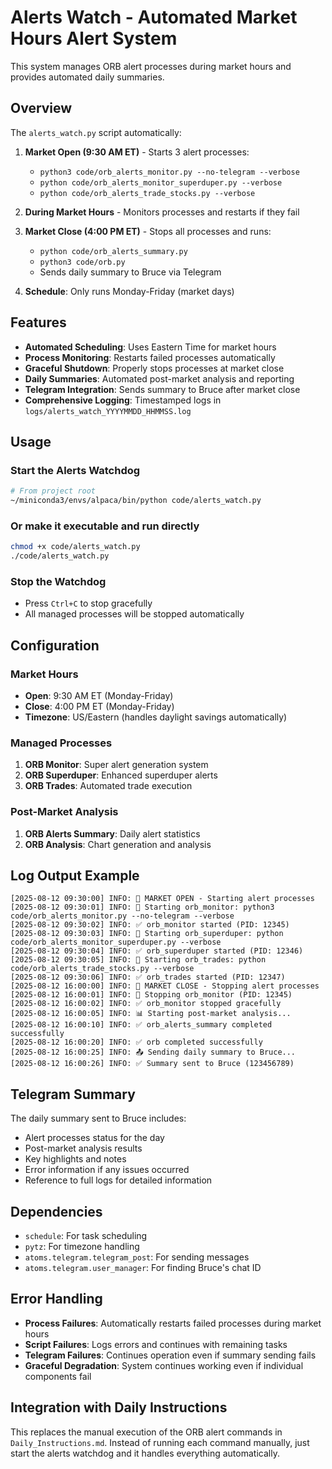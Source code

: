 # Alerts Watch - Automated Market Hours Alert System

This system manages ORB alert processes during market hours and provides automated daily summaries.

## Overview

The `alerts_watch.py` script automatically:

1. **Market Open (9:30 AM ET)** - Starts 3 alert processes:
   - `python3 code/orb_alerts_monitor.py --no-telegram --verbose`
   - `python code/orb_alerts_monitor_superduper.py --verbose`
   - `python code/orb_alerts_trade_stocks.py --verbose`

2. **During Market Hours** - Monitors processes and restarts if they fail

3. **Market Close (4:00 PM ET)** - Stops all processes and runs:
   - `python code/orb_alerts_summary.py`
   - `python3 code/orb.py`
   - Sends daily summary to Bruce via Telegram

4. **Schedule**: Only runs Monday-Friday (market days)

## Features

- **Automated Scheduling**: Uses Eastern Time for market hours
- **Process Monitoring**: Restarts failed processes automatically
- **Graceful Shutdown**: Properly stops processes at market close
- **Daily Summaries**: Automated post-market analysis and reporting
- **Telegram Integration**: Sends summary to Bruce after market close
- **Comprehensive Logging**: Timestamped logs in `logs/alerts_watch_YYYYMMDD_HHMMSS.log`

## Usage

### Start the Alerts Watchdog
```bash
# From project root
~/miniconda3/envs/alpaca/bin/python code/alerts_watch.py
```

### Or make it executable and run directly
```bash
chmod +x code/alerts_watch.py
./code/alerts_watch.py
```

### Stop the Watchdog
- Press `Ctrl+C` to stop gracefully
- All managed processes will be stopped automatically

## Configuration

### Market Hours
- **Open**: 9:30 AM ET (Monday-Friday)
- **Close**: 4:00 PM ET (Monday-Friday)
- **Timezone**: US/Eastern (handles daylight savings automatically)

### Managed Processes
1. **ORB Monitor**: Super alert generation system
2. **ORB Superduper**: Enhanced superduper alerts
3. **ORB Trades**: Automated trade execution

### Post-Market Analysis
1. **ORB Alerts Summary**: Daily alert statistics
2. **ORB Analysis**: Chart generation and analysis

## Log Output Example

```
[2025-08-12 09:30:00] INFO: 🔔 MARKET OPEN - Starting alert processes
[2025-08-12 09:30:01] INFO: 🚀 Starting orb_monitor: python3 code/orb_alerts_monitor.py --no-telegram --verbose
[2025-08-12 09:30:02] INFO: ✅ orb_monitor started (PID: 12345)
[2025-08-12 09:30:03] INFO: 🚀 Starting orb_superduper: python code/orb_alerts_monitor_superduper.py --verbose
[2025-08-12 09:30:04] INFO: ✅ orb_superduper started (PID: 12346)
[2025-08-12 09:30:05] INFO: 🚀 Starting orb_trades: python code/orb_alerts_trade_stocks.py --verbose
[2025-08-12 09:30:06] INFO: ✅ orb_trades started (PID: 12347)
[2025-08-12 16:00:00] INFO: 🔔 MARKET CLOSE - Stopping alert processes
[2025-08-12 16:00:01] INFO: 🛑 Stopping orb_monitor (PID: 12345)
[2025-08-12 16:00:02] INFO: ✅ orb_monitor stopped gracefully
[2025-08-12 16:00:05] INFO: 📊 Starting post-market analysis...
[2025-08-12 16:00:10] INFO: ✅ orb_alerts_summary completed successfully
[2025-08-12 16:00:20] INFO: ✅ orb completed successfully
[2025-08-12 16:00:25] INFO: 📤 Sending daily summary to Bruce...
[2025-08-12 16:00:26] INFO: ✅ Summary sent to Bruce (123456789)
```

## Telegram Summary

The daily summary sent to Bruce includes:
- Alert processes status for the day
- Post-market analysis results
- Key highlights and notes
- Error information if any issues occurred
- Reference to full logs for detailed information

## Dependencies

- `schedule`: For task scheduling
- `pytz`: For timezone handling
- `atoms.telegram.telegram_post`: For sending messages
- `atoms.telegram.user_manager`: For finding Bruce's chat ID

## Error Handling

- **Process Failures**: Automatically restarts failed processes during market hours
- **Script Failures**: Logs errors and continues with remaining tasks
- **Telegram Failures**: Continues operation even if summary sending fails
- **Graceful Degradation**: System continues working even if individual components fail

## Integration with Daily Instructions

This replaces the manual execution of the ORB alert commands in `Daily_Instructions.md`. Instead of running each command manually, just start the alerts watchdog and it handles everything automatically.